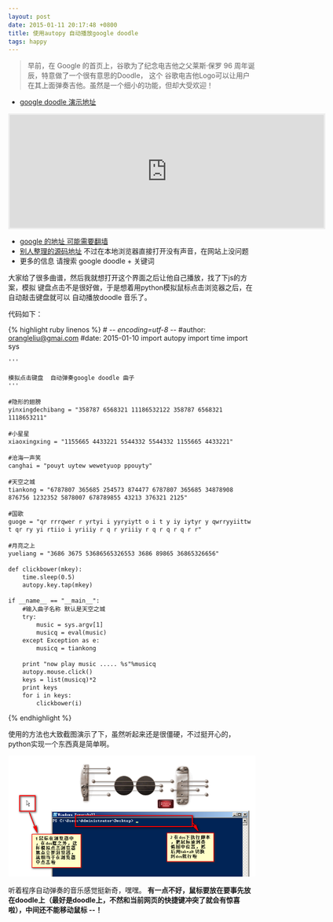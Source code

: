 ```yaml
---
layout: post
date: 2015-01-11 20:17:48 +0800
title: 使用autopy 自动播放google doodle
tags: happy
---
```


>早前，在 Google 的首页上，谷歌为了纪念电吉他之父莱斯·保罗 96 周年诞辰，特意做了一个很有意思的Doodle，
这个 谷歌电吉他Logo可以让用户在其上面弹奏吉他。虽然是一个细小的功能，但却大受欢迎！

- [google doodle 演示地址](http://www.iplaysoft.com/google-guitar-doodle.html)

<iframe width="640" height="230" scrolling="no" style="border:3px solid #eee;display:block;margin:10px auto;" src="http://www.iplaysoft.com/plus/others/google-guitar-doodle/recordable-guitar.htm"></iframe>

- [google 的地址 可能需要翻墙](http://www.google.com/logos/2011/lespaul.html)
- [别人整理的源码地址](http://pan.baidu.com/s/1kTmSsrP)  不过在本地浏览器直接打开没有声音，在网站上没问题
- 更多的信息 请搜索 google doodle + 关键词

大家给了很多曲谱，然后我就想打开这个界面之后让他自己播放，找了下js的方案，模拟
键盘点击不是很好做，于是想着用python模拟鼠标点击浏览器之后，在自动敲击键盘就可以
自动播放doodle 音乐了。

代码如下：

{% highlight ruby linenos %}
    # -*- encoding=utf-8 -*-
    #author: orangleliu@gmai.com
    #date: 2015-01-10
    import autopy
    import time
    import sys

    '''

    模拟点击键盘  自动弹奏google doodle 曲子
    '''

    #隐形的翅膀
    yinxingdechibang = "358787 6568321 11186532122 358787 6568321 1118653211"

    #小星星
    xiaoxingxing = "1155665 4433221 5544332 5544332 1155665 4433221"

    #沧海一声笑
    canghai = "pouyt uytew wewetyuop ppouyty"

    #天空之城
    tiankong = "6787807 365685 254573 874477 6787807 365685 34878908 876756 1232352 5878007 678789855 43213 376321 2125"

    #国歌
    guoge = "qr rrrqwer r yrtyi i yyryiytt o i t y iy iytyr y qwrryyiittw t qr ry yi rtiio i yriiiy r q r yriiiy r q r q r q r r"

    #月亮之上
    yueliang = "3686 3675 53686565326553 3686 89865 36865326656"

    def clickbower(mkey):
        time.sleep(0.5)
        autopy.key.tap(mkey)

    if __name__ == "__main__":
        #输入曲子名称 默认是天空之城
        try:
            music = sys.argv[1]
            musicq = eval(music)
        except Exception as e:
            musicq = tiankong

        print "now play music ..... %s"%musicq
        autopy.mouse.click()
        keys = list(musicq)*2
        print keys
        for i in keys:
            clickbower(i)
{% endhighlight %}

使用的方法也大致截图演示了下，虽然听起来还是很僵硬，不过挺开心的，python实现一个东西真是简单啊。

![doodle](/images/google_musicpng.png "script useing")

听着程序自动弹奏的音乐感觉挺新奇，嘿嘿。
**有一点不好，鼠标要放在要事先放在doodle上（最好是doodle上，不然和当前网页的快捷键冲突了就会有惊喜啦），中间还不能移动鼠标 --！**



